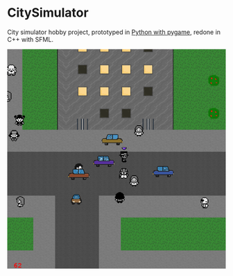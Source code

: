 # CitySimulator
City simulator hobby project, prototyped in [Python with pygame](https://github.com/DomWilliams0/CitySimulator-python), 
redone in C++ with SFML.

![Screenshot](CitySimulator/res/screenshot.png)
